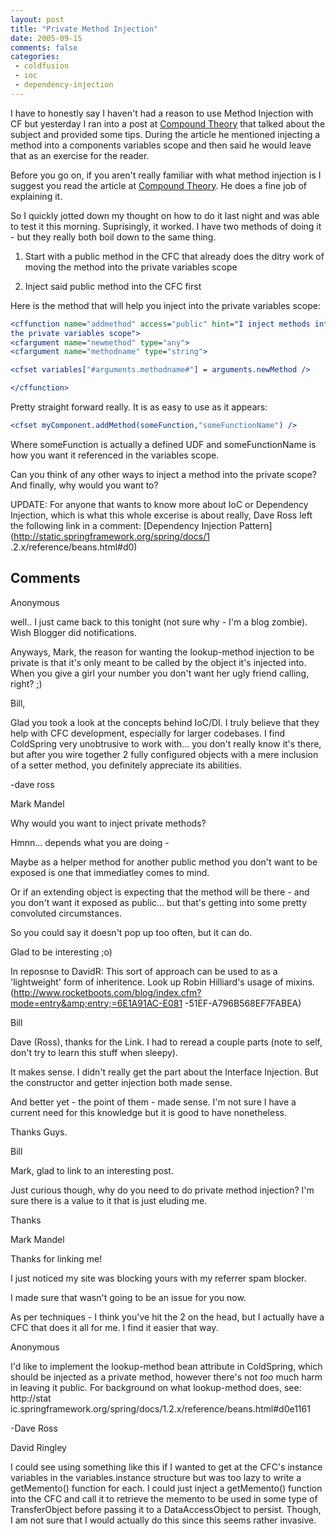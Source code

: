 ```yaml
---
layout: post
title: "Private Method Injection"
date: 2005-09-15
comments: false
categories:
 - coldfusion
 - ioc
 - dependency-injection
---
```

I have to honestly say I haven't had a reason to use Method Injection with CF
but yesterday I ran into a post at [Compound
Theory](http://www.compoundtheory.com/?action=displayPost&ID=61) that talked
about the subject and provided some tips. During the article he mentioned
injecting a method into a components variables scope and then said he would
leave that as an exercise for the reader.

Before you go on, if you aren't really familiar with what method injection is
I suggest you read the article at [Compound
Theory](http://www.compoundtheory.com/?action=displayPost&ID=61). He does a
fine job of explaining it.

So I quickly jotted down my thought on how to do it last night and was able to
test it this morning. Suprisingly, it worked. I have two methods of doing it -
but they really both boil down to the same thing.



  1. Start with a public method in the CFC that already does the ditry work of moving the method into the private variables scope


  2. Inject said public method into the CFC first



Here is the method that will help you inject into the private variables scope:


```cfc
<cffunction name="addmethod" access="public" hint="I inject methods into
the private variables scope">
<cfargument name="newmethod" type="any">
<cfargument name="methodname" type="string">

<cfset variables["#arguments.methodname#"] = arguments.newMethod />

</cffunction>

```


Pretty straight forward really. It is as easy to use as it appears:

```cfc
<cfset myComponent.addMethod(someFunction,"someFunctionName") />

```


Where someFunction is actually a defined UDF and someFunctionName is how you
want it referenced in the variables scope.

Can you think of any other ways to inject a method into the private scope? And
finally, why would you want to?

UPDATE:
For anyone that wants to know more about IoC or Dependency Injection, which is
what this whole excerise is about really, Dave Ross left the following link in
a comment:
[Dependency Injection Pattern](http://static.springframework.org/spring/docs/1
.2.x/reference/beans.html#d0)

## Comments

Anonymous

well.. I just came back to this tonight (not sure why - I'm a blog zombie).
Wish Blogger did notifications.

Anyways, Mark, the reason for wanting the lookup-method injection to be
private is that it's only meant to be called by the object it's injected into.
When you give a girl your number you don't want her ugly friend calling,
right? ;)

Bill,

Glad you took a look at the concepts behind IoC/DI. I truly believe that they
help with CFC development, especially for larger codebases. I find ColdSpring
very unobtrusive to work with... you don't really know it's there, but after
you wire together 2 fully configured objects with a mere inclusion of a setter
method, you definitely appreciate its abilities.

-dave ross

Mark Mandel

Why would you want to inject private methods?

Hmnn... depends what you are doing -

Maybe as a helper method for another public method you don't want to be
exposed is one that immediatley comes to mind.

Or if an extending object is expecting that the method will be there - and you
don't want it exposed as public... but that's getting into some pretty
convoluted circumstances.

So you could say it doesn't pop up too often, but it can do.

Glad to be interesting ;o)

In reposnse to DavidR:
This sort of approach can be used to as a 'lightweight' form of inheritence.
Look up Robin Hilliard's usage of mixins.
(http://www.rocketboots.com/blog/index.cfm?mode=entry&amp;entry;=6E1A91AC-E081
-51EF-A796B568EF7FABEA)

Bill

Dave (Ross), thanks for the Link. I had to reread a couple parts (note to
self, don't try to learn this stuff when sleepy).

It makes sense. I didn't really get the part about the Interface Injection.
But the constructor and getter injection both made sense.

And better yet - the point of them - made sense. I'm not sure I have a current
need for this knowledge but it is good to have nonetheless.

Thanks Guys.

Bill

Mark, glad to link to an interesting post.

Just curious though, why do you need to do private method injection? I'm sure
there is a value to it that is just eluding me.

Thanks

Mark Mandel

Thanks for linking me!

I just noticed my site was blocking yours with my referrer spam blocker.

I made sure that wasn't going to be an issue for you now.

As per techniques - I think you've hit the 2 on the head, but I actually have
a CFC that does it all for me. I find it easier that way.

Anonymous

I'd like to implement the lookup-method bean attribute in ColdSpring, which
should be injected as a private method, however there's not *too* much harm in
leaving it public. For background on what lookup-method does, see: http://stat
ic.springframework.org/spring/docs/1.2.x/reference/beans.html#d0e1161

-Dave Ross

David Ringley

I could see using something like this if I wanted to get at the CFC's instance
variables in the variables.instance structure but was too lazy to write a
getMemento() function for each. I could just inject a getMemento() function
into the CFC and call it to retrieve the memento to be used in some type of
TransferObject before passing it to a DataAccessObject to persist. Though, I
am not sure that I would actually do this since this seems rather invasive.

